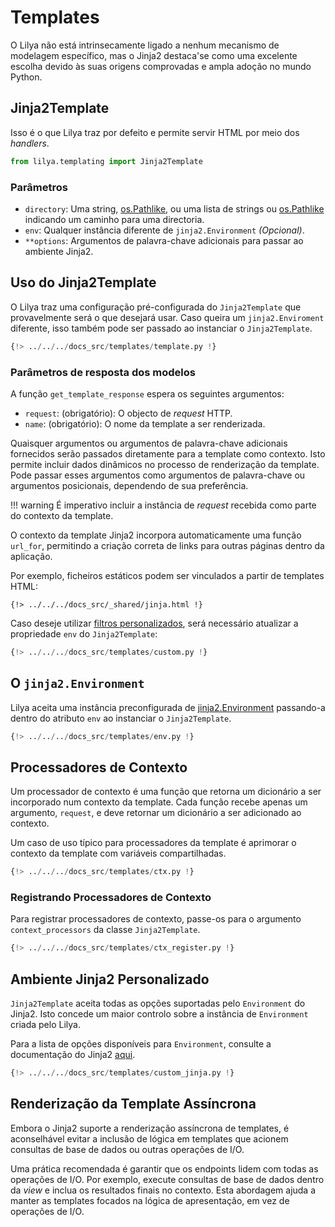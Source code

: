 # Templates

O Lilya não está intrinsecamente ligado a nenhum mecanismo de modelagem específico, mas o Jinja2 destaca'se como uma excelente escolha devido às suas origens comprovadas e ampla adoção no mundo Python.

## Jinja2Template

Isso é o que Lilya traz por defeito e permite servir HTML por meio dos *handlers*.

```python
from lilya.templating import Jinja2Template
```

### Parâmetros

- `directory`: Uma string, [os.Pathlike][pathlike], ou uma lista de strings ou [os.Pathlike][pathlike] indicando um caminho para uma directoria.
- `env`: Qualquer instância diferente de `jinja2.Environment` *(Opcional)*.
- `**options`: Argumentos de palavra-chave adicionais para passar ao ambiente Jinja2.

## Uso do Jinja2Template

O Lilya traz uma configuração pré-configurada do `Jinja2Template` que provavelmente será o que desejará usar. Caso queira um `jinja2.Enviroment` diferente,
isso também pode ser passado ao instanciar o `Jinja2Template`.

```python
{!> ../../../docs_src/templates/template.py !}
```

### Parâmetros de resposta dos modelos

A função `get_template_response` espera os seguintes argumentos:

- `request`: (obrigatório): O objecto de *request* HTTP.
- `name`: (obrigatório): O nome da template a ser renderizada.

Quaisquer argumentos ou argumentos de palavra-chave adicionais fornecidos serão passados diretamente para a template como contexto.
Isto permite incluir dados dinâmicos no processo de renderização da template. Pode passar esses argumentos como argumentos de palavra-chave ou argumentos posicionais, dependendo de sua preferência.

!!! warning
    É imperativo incluir a instância de *request* recebida como parte do contexto da template.

O contexto da template Jinja2 incorpora automaticamente uma função `url_for`, permitindo a criação correta de links para outras páginas dentro da aplicação.

Por exemplo, ficheiros estáticos podem ser vinculados a partir de templates HTML:

```jinja
{!> ../../../docs_src/_shared/jinja.html !}
```

Caso deseje utilizar [filtros personalizados][jinja2], será necessário atualizar a propriedade `env` do `Jinja2Template`:

```python
{!> ../../../docs_src/templates/custom.py !}
```

## O `jinja2.Environment`

Lilya aceita uma instância preconfigurada de [jinja2.Environment](https://jinja.palletsprojects.com/en/3.0.x/api/#api) passando-a dentro do atributo `env` ao instanciar o `Jinja2Template`.

```python
{!> ../../../docs_src/templates/env.py !}
```

## Processadores de Contexto

Um processador de contexto é uma função que retorna um dicionário a ser incorporado num contexto da template. Cada função recebe apenas um argumento, `request`,
e deve retornar um dicionário a ser adicionado ao contexto.

Um caso de uso típico para processadores da template é aprimorar o contexto da template com variáveis compartilhadas.

```python
{!> ../../../docs_src/templates/ctx.py !}
```

### Registrando Processadores de Contexto

Para registrar processadores de contexto, passe-os para o argumento `context_processors` da classe `Jinja2Template`.

```python
{!> ../../../docs_src/templates/ctx_register.py !}
```

## Ambiente Jinja2 Personalizado

`Jinja2Template` aceita todas as opções suportadas pelo `Environment` do Jinja2. Isto concede um maior controlo sobre a instância de `Environment` criada pelo Lilya.

Para a lista de opções disponíveis para `Environment`, consulte a documentação do Jinja2 [aqui](https://jinja.palletsprojects.com/en/3.0.x/api/#jinja2.Environment).

```python
{!> ../../../docs_src/templates/custom_jinja.py !}
```

## Renderização da Template Assíncrona

Embora o Jinja2 suporte a renderização assíncrona de templates, é aconselhável evitar a inclusão de lógica em templates que acionem consultas de base de dados ou outras operações de I/O.

Uma prática recomendada é garantir que os endpoints lidem com todas as operações de I/O. Por exemplo, execute consultas de base de dados dentro da *view* e inclua os resultados finais no contexto. Esta abordagem ajuda a manter as templates focados na lógica de apresentação, em vez de operações de I/O.

[jinja2]: https://jinja.palletsprojects.com/en/3.0.x/api/?highlight=environment#writing-filters
[pathlike]: https://docs.python.org/3/library/os.html#os.PathLike
